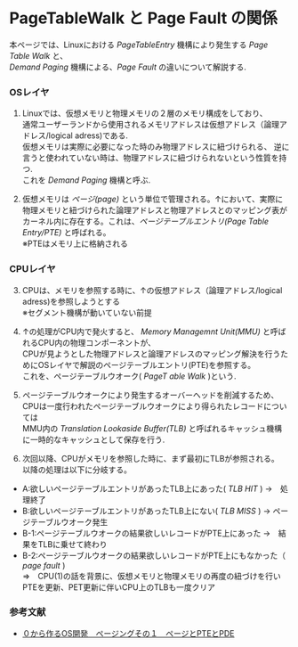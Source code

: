 # PageTableWalk と Page Fault の関係
本ページでは、Linuxにおける *PageTableEntry* 機構により発生する *Page Table Walk* と、  
*Demand Paging* 機構による、*Page Fault* の違いについて解説する.  

### OSレイヤ
1. Linuxでは、仮想メモリと物理メモリの２層のメモリ構成をしており、  
通常ユーザーランドから使用されるメモリアドレスは仮想アドレス（論理アドレス/logical adress)である.  
仮想メモリは実際に必要になった時のみ物理アドレスに紐づけられる、 
逆に言うと使われていない時は、物理アドレスに紐づけられないという性質を持つ.  
これを  *Demand Paging* 機構と呼ぶ.    
  
2. 仮想メモリは *ページ(page)* という単位で管理される。↑において、実際に物理メモリと紐づけられた論理アドレスと物理アドレスとのマッピング表がカーネル内に存在する。これは、*ページテーブルエントリ(Page Table Entry/PTE)* と呼ばれる。  
※PTEはメモリ上に格納される  

### CPUレイヤ
3. CPUは、メモリを参照する時に、↑の仮想アドレス（論理アドレス/logical adress)を参照しようとする  
※セグメント機構が動いていない前提  
  
4. ↑の処理がCPU内で発火すると、 *Memory Managemnt Unit(MMU)* と呼ばれるCPU内の物理コンポーネントが、  
CPUが見ようとした物理アドレスと論理アドレスのマッピング解決を行うためにOSレイヤで解説のページテーブルエントリ(PTE)を参照する。  
これを、ページテーブルウオーク( *PageT able Walk* )という.  
  
5. ページテーブルウオークにより発生するオーバーヘッドを削減するため、CPUは一度行われたページテーブルウオークにより得られたレコードについては  
MMU内の *Translation Lookaside Buffer(TLB)* と呼ばれるキャッシュ機構に一時的なキャッシュとして保存を行う.   
  
6. 次回以降、CPUがメモリを参照した時に、まず最初にTLBが参照される。  
以降の処理は以下に分岐する。  
- A:欲しいページテーブルエントリがあったTLB上にあった( *TLB HIT* ) →　処理終了  
- B:欲しいページテーブルエントリがあったTLB上にない( *TLB MISS* ) → ページテーブルウオーク発生  
- B-1:ページテーブルウオークの結果欲しいレコードがPTE上にあった →　結果をTLBに乗せて終わり  
- B-2:ページテーブルウオークの結果欲しいレコードがPTE上にもなかった（ *page fault* )  
      ⇒　CPU(1)の話を背景に、仮想メモリと物理メモリの再度の紐づけを行いPTEを更新、PET更新に伴いCPU上のTLBも一度クリア 

### 参考文献
- [０から作るOS開発　ページングその１　ページとPTEとPDE ](http://softwaretechnique.jp/OS_Development/kernel_development07.html)

